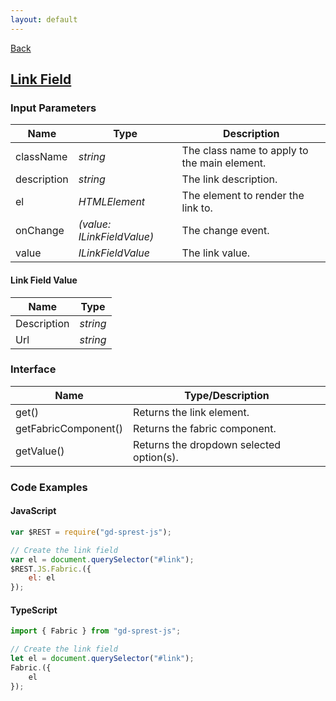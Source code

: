 ```yaml
---
layout: default
---
```

<div class="page-info" markdown="1">

[Back](/js/fabric)
## [Link Field](https://dev.office.com/fabric-js/Components/Link/Link.html)

</div>

### Input Parameters

| Name | Type | Description |
| --- | --- | --- |
| className | _string_ | The class name to apply to the main element. |
| description | _string_ | The link description. |
| el | _HTMLElement_ | The element to render the link to. |
| onChange | _(value: ILinkFieldValue)_ | The change event. |
| value | _ILinkFieldValue_ | The link value. |

#### Link Field Value

| Name | Type |
| --- | --- |
| Description | _string_ |
| Url | _string_ |

### Interface

| Name | Type/Description |
| --- | --- |
| get() | Returns the link element. |
| getFabricComponent() | Returns the fabric component. |
| getValue() | Returns the dropdown selected option(s). |

### Code Examples
#### JavaScript
```js
var $REST = require("gd-sprest-js");

// Create the link field
var el = document.querySelector("#link");
$REST.JS.Fabric.({
    el: el
});
```
#### TypeScript
```ts
import { Fabric } from "gd-sprest-js";

// Create the link field
let el = document.querySelector("#link");
Fabric.({
    el
});
```